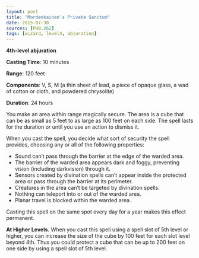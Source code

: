```yaml
---
layout: post
title: "Mordenkainen’s Private Sanctum"
date: 2015-07-30
sources: [PHB.262]
tags: [wizard, level4, abjuration]
---
```


**4th-level abjuration**

**Casting Time**: 10 minutes

**Range**: 120 feet

**Components**: V, S, M (a thin sheet of lead, a piece of opaque glass, a wad of cotton or cloth, and powdered chrysolite)

**Duration**: 24 hours

You make an area within range magically secure. The area is a cube that can be as small as 5 feet to as large as 100 feet on each side. The spell lasts for the duration or until you use an action to dismiss it.

When you cast the spell, you decide what sort of security the spell provides, choosing any or all of the following properties:

* Sound can’t pass through the barrier at the edge of the warded area.
* The barrier of the warded area appears dark and foggy, preventing vision (including darkvision) through it.
* Sensors created by divination spells can’t appear inside the protected area or pass through the barrier at its perimeter.
* Creatures in the area can’t be targeted by divination spells.
* Nothing can teleport into or out of the warded area.
* Planar travel is blocked within the warded area.

Casting this spell on the same spot every day for a year makes this effect permanent.

**At Higher Levels.** When you cast this spell using a spell slot of 5th level or higher, you can increase the size of the cube by 100 feet for each slot level beyond 4th. Thus you could protect a cube that can be up to 200 feet on one side by using a spell slot of 5th level.
